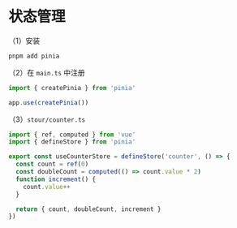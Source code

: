 # 状态管理

（1）安装

```bash
pnpm add pinia
```

（2）在 `main.ts` 中注册

```ts
import { createPinia } from 'pinia'

app.use(createPinia())
```

（3）`stour/counter.ts`

```ts
import { ref, computed } from 'vue'
import { defineStore } from 'pinia'

export const useCounterStore = defineStore('counter', () => {
  const count = ref(0)
  const doubleCount = computed(() => count.value * 2)
  function increment() {
    count.value++
  }

  return { count, doubleCount, increment }
})
```

